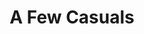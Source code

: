 ---
ee_id: '2215'
site: '1'
type: '2'
long_id: 2012-022 A Few Casuals
url: 2012-022-a-few-casuals
year: '2012'
medium: Pink Ugg® footware, 99.9% pure lead ingots
commission:
add_credit:
dims:
pitch: "<p>​Uggs with a lead ignot in them</p>"
ps:
live_url:
related: "[120] 2011-114 A Few Casuals - 2011-114-a-few-casuals"
title: A Few Casuals
youtube:
imgs: a-few-casuals-2012-022-full-1-skur2-database-ESJ.jpg
subheading:
year2: '2012'
download:
add_credits:
related_code:
! '':
layout: things-i-made
---